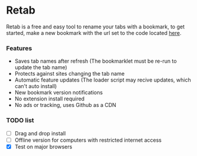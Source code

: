 # Retab
Retab is a free and easy tool to rename your tabs with a bookmark, to get started, make a new bookmark with the url set to the code located [here](bookmarklet.js).
### Features
- Saves tab names after refresh (The bookmarklet must be re-run to update the tab name)
- Protects against sites changing the tab name
- Automatic feature updates (The loader script may recive updates, which can't auto install)
- New bookmark version notifications
- No extension install required
- No ads or tracking, uses Github as a CDN
### TODO list
- [ ] Drag and drop install
- [ ] Offline version for computers with restricted internet access
- [x] Test on major browsers
